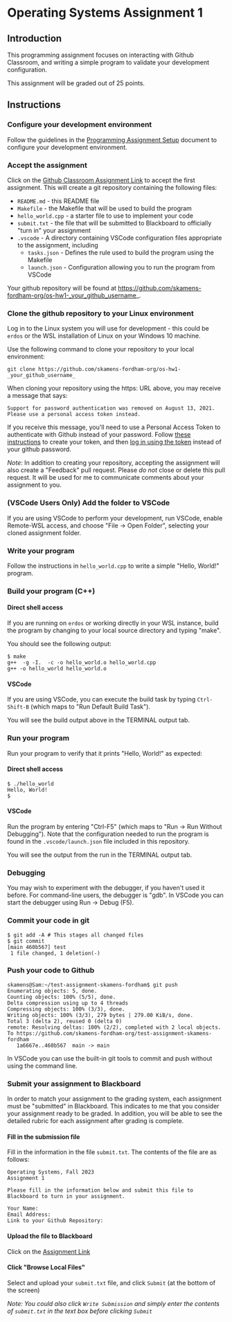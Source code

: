 # Operating Systems Assignment 1

## Introduction

This programming assignment focuses on interacting with Github Classroom, and writing a simple program to validate your development configuration.

This assignment will be graded out of 25 points.

## Instructions
### Configure your development environment
Follow the guidelines in the [Programming Assignment Setup](https://docs.google.com/document/d/1lHtKhu-f2EiWcJhHt3aGLr5e0bN1lyeKXfYha4J3WK8/edit?usp=sharing) document to configure your development environment.
### Accept the assignment
Click on the [Github Classroom Assignment Link](https://classroom.github.com/a/mLd-fjYa) to accept the first assignment. This will create a git repository containing the following files:
* `README.md` - this README file
* `Makefile` - the Makefile that will be used to build the program
* `hello_world.cpp` - a starter file to use to implement your code
* `submit.txt` - the file that will be submitted to Blackboard to officially "turn in" your assignment
* `.vscode` - A directory containing VSCode configuration files appropriate to the assignment, including
  *  `tasks.json` - Defines the rule used to build the program using the Makefile
  *  `launch.json` - Configuration allowing you to run the program from VSCode

Your github repository will be found at https://github.com/skamens-fordham-org/os-hw1-_your_github_username_.
### Clone the github repository to your Linux environment
Log in to the Linux system you will use for development - this could be `erdos` or the WSL installation of Linux on your Windows 10 machine.

Use the following command to clone your repository to your local environment:

```
git clone https://github.com/skamens-fordham-org/os-hw1-_your_github_username_
```

When cloning your repository using the https: URL above, you may receive a message that says:

```
Support for password authentication was removed on August 13, 2021. 
Please use a personal access token instead.
```

If you receive this message, you'll need to use a Personal Access Token to authenticate with Github instead of your password. Follow [these instructions](https://docs.github.com/en/authentication/keeping-your-account-and-data-secure/creating-a-personal-access-token#creating-a-personal-access-token-classic) to create your token, and then [log in using the token](https://docs.github.com/en/authentication/keeping-your-account-and-data-secure/creating-a-personal-access-token#using-a-token-on-the-command-line) instead of your github password. 


*Note:* In addition to creating your repository, accepting the assignment will also create a "Feedback" pull request. Please _do not_ close or delete this pull request. It will be used for me to communicate comments about your assignment to you. 


### (VSCode Users Only) Add the folder to VSCode
If you are using VSCode to perform your development, run VSCode, enable Remote-WSL access, and choose "File -> Open Folder", selecting your cloned assignment folder.

### Write your program
Follow the instructions in `hello_world.cpp` to write a simple "Hello, World!" program.

### Build your program (C++)
#### Direct shell access
If you are running on `erdos` or working directly in your WSL instance, build the program by changing to your local source directory and typing "make". 

You should see the following output:
```
$ make
g++  -g -I.  -c -o hello_world.o hello_world.cpp
g++ -o hello_world hello_world.o
```
#### VSCode
If you are using VSCode, you can execute the build task by typing `Ctrl-Shift-B` (which maps to "Run Default Build Task"). 

You will see the build output above in the TERMINAL output tab.

### Run your program
Run your program to verify that it prints "Hello, World!" as expected:

#### Direct shell access
```
$ ./hello_world
Hello, World!
$
```
#### VSCode
Run the program by entering "Ctrl-F5" (which maps to "Run -> Run Without Debugging"). Note that the configuration needed to run the program is found in the `.vscode/launch.json` file included in this repository.

You will see the output from the run in the TERMINAL output tab.

### Debugging
You may wish to experiment with the debugger, if you haven't used it before. For command-line users, the debugger is "gdb". In VSCode you can start the debugger using Run -> Debug (F5). 

### Commit your code in git

```
$ git add -A # This stages all changed files
$ git commit
[main 460b567] test
 1 file changed, 1 deletion(-)
```

### Push your code to Github

```
skamens@Sam:~/test-assignment-skamens-fordham$ git push
Enumerating objects: 5, done.
Counting objects: 100% (5/5), done.
Delta compression using up to 4 threads
Compressing objects: 100% (3/3), done.
Writing objects: 100% (3/3), 279 bytes | 279.00 KiB/s, done.
Total 3 (delta 2), reused 0 (delta 0)
remote: Resolving deltas: 100% (2/2), completed with 2 local objects.
To https://github.com/skamens-fordham-org/test-assignment-skamens-fordham
   1a6667e..460b567  main -> main
```
In VSCode you can use the built-in git tools to commit and push without using the command line.

### Submit your assignment to Blackboard
In order to match your assignment to the grading system, each assignment must be "submitted" in Blackboard. This indicates to me that you consider your assignment ready to be graded. In addition, you will be able to see the detailed rubric for each assignment after grading is complete.

#### Fill in the submission file
Fill in the information in the file `submit.txt`. The contents of the file are as follows:

```
Operating Systems, Fall 2023
Assignment 1

Please fill in the information below and submit this file to Blackboard to turn in your assignment.

Your Name:
Email Address:
Link to your Github Repository: 
```
#### Upload the file to Blackboard
Click on the [Assignment Link](https://fordham.blackboard.com/ultra/courses/_6180122_1/outline/assessment/test/_5283021_1?courseId=_6180122_1&gradeitemView=details)

#### Click "Browse Local Files"

Select and upload your `submit.txt` file, and click `Submit` (at the bottom of the screen)

_Note: You could also click `Write Submission` and simply enter the contents of `submit.txt` in the text box before clicking `Submit`_



